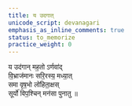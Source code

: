 ```yaml
---
title: य उदगात्
unicode_script: devanagari
emphasis_as_inline_comments: true
status: to_memorize
practice_weight: 0
---
```


य उद॑गान् मह॒तो ऽर्णवा॑द्  
वि॒भ्राज॑मानः सरि॒रस्य॒ मध्या॒त्  
समा वृष॒भो लो॑हिता॒क्षस्  
सूर्यो॑ विप॒श्चिन् मन॑सा पुनातु ॥